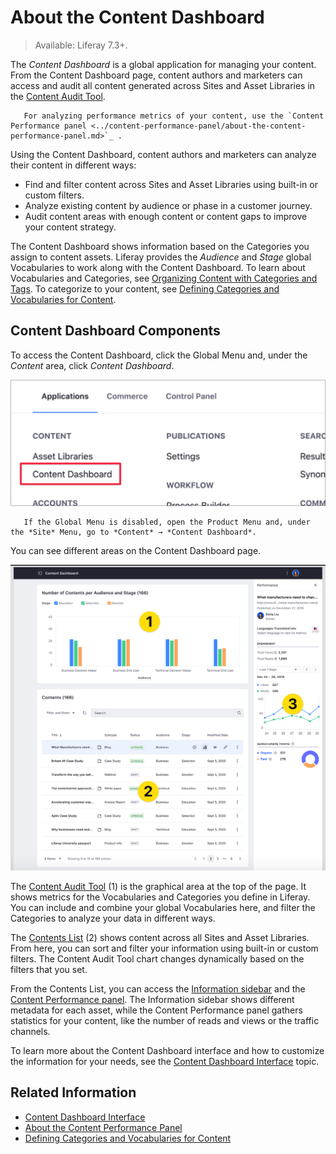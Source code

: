 # About the Content Dashboard

> Available: Liferay 7.3+.

The *Content Dashboard* is a global application for managing your content. From the Content Dashboard page, content authors and marketers can access and audit all content generated across Sites and Asset Libraries in the [Content Audit Tool](./content-dashboard-interface.md#content-audit-tool).

```note::
   For analyzing performance metrics of your content, use the `Content Performance panel <../content-performance-panel/about-the-content-performance-panel.md>`_ .
```

Using the Content Dashboard, content authors and marketers can analyze their content in different ways:

- Find and filter content across Sites and Asset Libraries using built-in or custom filters.
- Analyze existing content by audience or phase in a customer journey.
- Audit content areas with enough content or content gaps to improve your content strategy.

The Content Dashboard shows information based on the Categories you assign to content assets. Liferay provides the *Audience* and *Stage* global Vocabularies to work along with the Content Dashboard. To learn about Vocabularies and Categories, see [Organizing Content with Categories and Tags](../tags-and-categories/organizing-content-with-categories-and-tags.md). To categorize to your content, see [Defining Categories and Vocabularies for Content](../tags-and-categories/defining-categories-and-vocabularies-for-content.md).

## Content Dashboard Components

To access the Content Dashboard, click the Global Menu and, under the *Content* area, click *Content Dashboard*.

![Open the Content Dashboard from the Global Menu.](./about-the-content-dashboard/images/02.png)

```note::
   If the Global Menu is disabled, open the Product Menu and, under the *Site* Menu, go to *Content* → *Content Dashboard*.
```

You can see different areas on the Content Dashboard page.

![The Content Dashboard contains several components to put lots of information at your fingertips.](./about-the-content-dashboard/images/01.png)

The [Content Audit Tool](./content-dashboard-interface.md#content-audit-tool) (1) is the graphical area at the top of the page. It shows metrics for the Vocabularies and Categories you define in Liferay. You can include and combine your global Vocabularies here, and filter the Categories to analyze your data in different ways.

The [Contents List](./content-dashboard-interface.md#contents-list) (2) shows content across all Sites and Asset Libraries. From here, you can sort and filter your information using built-in or custom filters. The Content Audit Tool chart changes dynamically based on the filters that you set.

From the Contents List, you can access the [Information sidebar](./content-dashboard-interface.md#information-sidebar) and the [Content Performance panel](../content-performance-panel/about-the-content-performance-panel.md). The Information sidebar shows different metadata for each asset, while the Content Performance panel gathers statistics for your content, like the number of reads and views or the traffic channels.

To learn more about the Content Dashboard interface and how to customize the information for your needs, see the [Content Dashboard Interface](./content-dashboard-interface.md) topic.

## Related Information

- [Content Dashboard Interface](./content-dashboard-interface.md)
- [About the Content Performance Panel](../content-performance-panel/about-the-content-performance-panel.md)
- [Defining Categories and Vocabularies for Content](../tags-and-categories/defining-categories-and-vocabularies-for-content.md)
